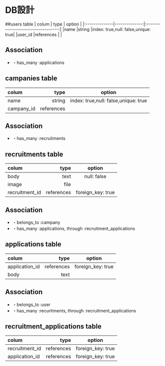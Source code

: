 # DB設計

##users table
|     colum     |     type      |               option               |
|:--------------|--------------:|:----------------------------------:|
|name           |string         |index: true,null: false,unique: true|
|user_id        |references     |                                    |


## Association
- ・has_many :applications


## campanies table
|     colum     |     type      |              option                |
|:--------------|--------------:|:----------------------------------:|
|name           |string         |index: true,null: false,unique: true|
|campany_id     |references     |


## Association
- ・has_many :recruitments


## recruitments table
|     colum     |     type      |              option                |
|:--------------|--------------:|:----------------------------------:|
|body           |text           |null: false                         |
|image          |file           |                                    |
|recruitment_id |references     |foreign_key: true                   |


## Association
- ・belongs_to :campany
- ・has_many :applications, through :recruitment_applications


## applications table
|     colum     |     type      |              option                |
|:--------------|--------------:|:----------------------------------:|
|application_id |references     |foreign_key: true                   |
|body           |text           |                                    |



## Association
- ・belongs_to :user
- ・has_many :recuritments, through :recruitment_applications


## recruitment_applications table
|     colum     |     type      |              option                |
|:--------------|--------------:|:----------------------------------:|
|recruitment_id |references     |foreign_key: true                   |
|application_id |references     |foreign_key: true                   |


